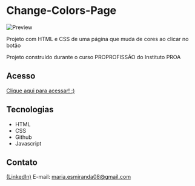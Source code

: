 # Change-Colors-Page


![Preview](https://github.com/MaduSales/Change-Colors-Page/assets/166547195/92367d49-4c7a-4f55-92da-a23f9b81641e)



Projeto com HTML e CSS de uma página que muda de cores ao clicar no botão

Projeto construído durante o curso PROPROFISSÃO do Instituto PROA


## Acesso

[Clique aqui para acessar! :)](https://madusales.github.io/Change-Colors-Page/)

## Tecnologias
- HTML
- CSS
- Github
- Javascript

## Contato
[(LinkedIn)](www.linkedin.com/in/maria-eduarda-de-sales-78a04221b)
E-mail: maria.esmiranda08@gmail.com
